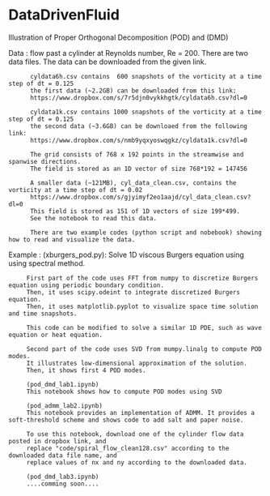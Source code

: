 # DataDrivenFluid
Illustration of Proper Orthogonal Decomposition (POD) and (DMD)

Data    : flow past a cylinder at Reynolds number, Re = 200. There are two data files.
          The data can be downloaded from the given link.

          cyldata6h.csv contains  600 snapshots of the vorticity at a time step of dt = 0.125
          the first data (~2.2GB) can be downloaded from this link:
          https://www.dropbox.com/s/7r5djn0vykkhgtk/cyldata6h.csv?dl=0
          
          cyldata1k.csv contains 1000 snapshots of the vorticity at a time step of dt = 0.125
          the second data (~3.6GB) can be downloaed from the following link:
          https://www.dropbox.com/s/nmb9yqxyoswqgkz/cyldata1k.csv?dl=0
            
          The grid consists of 768 x 192 points in the streamwise and spanwise directions. 
          The field is stored as an 1D vector of size 768*192 = 147456
          
          A smaller data (~121MB), cyl_data_clean.csv, contains the vorticity at a time step of dt = 0.02
          https://www.dropbox.com/s/gjyimyf2eo1aajd/cyl_data_clean.csv?dl=0
          This field is stored as 151 of 1D vectors of size 199*499.
          See the notebook to read this data. 
          
          There are two example codes (python script and nobebook) showing how to read and visualize the data. 
          
Example : (xburgers_pod.py): 
         Solve 1D viscous Burgers equation using using spectral method.
         
         First part of the code uses FFT from numpy to discretize Burgers equation using periodic boundary condition.
         Then, it uses scipy.odeint to integrate discretized Burgers equation.
         Then, it uses matplotlib.pyplot to visualize space time solution and time snapshots.
         
         This code can be modified to solve a similar 1D PDE, such as wave equation or heat equation. 
         
         Second part of the code uses SVD from mumpy.linalg to compute POD modes. 
         It illustrates low-dimensional approximation of the solution.
         Then, it shows first 4 POD modes.

         (pod_dmd_lab1.ipynb)
         This notebook shows how to compute POD modes using SVD

         (pod_admm_lab2.ipynb)
         This notebook provides an implementation of ADMM. It provides a soft-threshold scheme and shows code to add salt and paper noise.

         To use this notebook, download one of the cylinder flow data posted in dropbox link, and 
         replace "code/spiral_flow_clean128.csv" according to the downloaded data file name, and
         replace values of nx and ny according to the downloaded data. 

         (pod_dmd_lab3.ipynb)
         ....comming soon....
